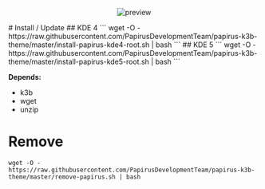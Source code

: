 <p align="center">
  <img src="https://raw.githubusercontent.com/PapirusDevelopmentTeam/papirus-k3b-theme/master/preview.png" alt="preview"/>
</p>
# Install / Update
## KDE 4
```
wget -O - https://raw.githubusercontent.com/PapirusDevelopmentTeam/papirus-k3b-theme/master/install-papirus-kde4-root.sh | bash
```
## KDE 5
```
wget -O - https://raw.githubusercontent.com/PapirusDevelopmentTeam/papirus-k3b-theme/master/install-papirus-kde5-root.sh | bash
```

**Depends:**
- k3b
- wget
- unzip

# Remove
```
wget -O - https://raw.githubusercontent.com/PapirusDevelopmentTeam/papirus-k3b-theme/master/remove-papirus.sh | bash
```
